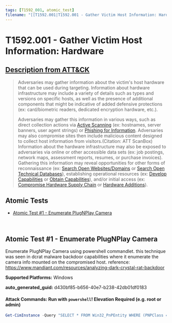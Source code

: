 ```yaml
---
tags: [T1592_001, atomic_test]
filename: "[[T1592.001|T1592.001 - Gather Victim Host Information: Hardware]]"
---
```


# T1592.001 - Gather Victim Host Information: Hardware
## [Description from ATT&CK](https://attack.mitre.org/techniques/T1592/001)
<blockquote>Adversaries may gather information about the victim's host hardware that can be used during targeting. Information about hardware infrastructure may include a variety of details such as types and versions on specific hosts, as well as the presence of additional components that might be indicative of added defensive protections (ex: card/biometric readers, dedicated encryption hardware, etc.).

Adversaries may gather this information in various ways, such as direct collection actions via [Active Scanning](https://attack.mitre.org/techniques/T1595) (ex: hostnames, server banners, user agent strings) or [Phishing for Information](https://attack.mitre.org/techniques/T1598). Adversaries may also compromise sites then include malicious content designed to collect host information from visitors.(Citation: ATT ScanBox) Information about the hardware infrastructure may also be exposed to adversaries via online or other accessible data sets (ex: job postings, network maps, assessment reports, resumes, or purchase invoices). Gathering this information may reveal opportunities for other forms of reconnaissance (ex: [Search Open Websites/Domains](https://attack.mitre.org/techniques/T1593) or [Search Open Technical Databases](https://attack.mitre.org/techniques/T1596)), establishing operational resources (ex: [Develop Capabilities](https://attack.mitre.org/techniques/T1587) or [Obtain Capabilities](https://attack.mitre.org/techniques/T1588)), and/or initial access (ex: [Compromise Hardware Supply Chain](https://attack.mitre.org/techniques/T1195/003) or [Hardware Additions](https://attack.mitre.org/techniques/T1200)).</blockquote>

## Atomic Tests

- [Atomic Test #1 - Enumerate PlugNPlay Camera](#atomic-test-1---enumerate-plugnplay-camera)


<br/>

## Atomic Test #1 - Enumerate PlugNPlay Camera
Enumerate PlugNPlay Camera using powershell commandlet. this technique was seen in dcrat malware backdoor capabilities where it enumerate the camera info mounted on the compromised host. reference: https://www.mandiant.com/resources/analyzing-dark-crystal-rat-backdoor

**Supported Platforms:** Windows


**auto_generated_guid:** d430bf85-b656-40e7-b238-42db01df0183






#### Attack Commands: Run with `powershell`!  Elevation Required (e.g. root or admin) 


```powershell
Get-CimInstance -Query "SELECT * FROM Win32_PnPEntity WHERE (PNPClass = 'Image' OR PNPClass = 'Camera')"
```






<br/>
